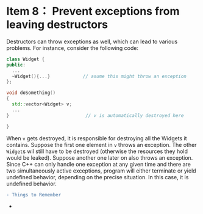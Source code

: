 # Item 8： Prevent exceptions from leaving destructors
Destructors can throw exceptions as well, which can lead to various problems. For instance, consider the following code: 

```C++
class Widget {
public: 
  ...
  ~Widget(){...}            // asume this might throw an exception 
};

void doSomething()
{
  std::vector<Widget> v;
  ...
}                            // v is automatically destroyed here

}

```

When `v` gets destroyed, it is responsible for destroying all the Widgets it contains. Suppose the first one element in `v` throws an exception. The other `Widget`s wil still have to be destroyed (otherwise the resources they hold would be leaked). Suppose another one later on also throws an exception. Since C++ can only handle one exception at any given time and there are two simultaneously active exceptions, program will either terminate or yield undefined behavior, depending on the precise situation. In this case, it is undefined behavior.



```diff
- Things to Remember
```
* 
